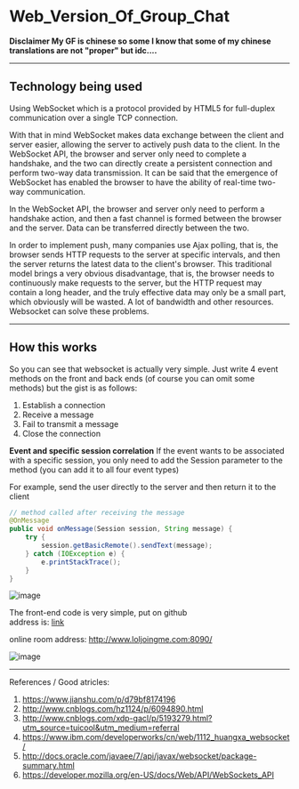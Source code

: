 # Web_Version_Of_Group_Chat

**Disclaimer My GF is chinese so some I know that some of my chinese translations are not "proper" but idc....**        

-----

## Technology being used   
Using WebSocket which is a protocol provided by HTML5 for full-duplex communication over a single TCP connection.   

With that in mind WebSocket makes data exchange between the client and server easier, allowing the server to actively push data to the client. In the WebSocket API, the browser and server only need to complete a handshake, and the two can directly create a persistent connection and perform two-way data transmission. It can be said that the emergence of WebSocket has enabled the browser to have the ability of real-time two-way communication.    

In the WebSocket API, the browser and server only need to perform a handshake action, and then a fast channel is formed between the browser and the server. Data can be transferred directly between the two.    

In order to implement push, many companies use Ajax polling, that is, the browser sends HTTP requests to the server at specific intervals, and then the server returns the latest data to the client's browser. This traditional model brings a very obvious disadvantage, that is, the browser needs to continuously make requests to the server, but the HTTP request may contain a long header, and the truly effective data may only be a small part, which obviously will be wasted. A lot of bandwidth and other resources. Websocket can solve these problems.     

-----

## How this works
So you can see that websocket is actually very simple. Just write 4 event methods on the front and back ends (of course you can omit some methods) but the gist is as follows:    
1. Establish a connection   
2. Receive a message   
3. Fail to transmit a message   
4. Close the connection   

**Event and specific session correlation**
If the event wants to be associated with a specific session, you only need to add the Session parameter to the method (you can add it to all four event types)    

For example, send the user directly to the server and then return it to the client    
```java
// method called after receiving the message
@OnMessage
public void onMessage(Session session, String message) {
	try {
		session.getBasicRemote().sendText(message);
	} catch (IOException e) {
		e.printStackTrace();
	}
}
```    

![image](https://user-images.githubusercontent.com/25066959/70867643-a9313400-1f45-11ea-8149-e8d867310f35.png)    

The front-end code is very simple, put on github   
address is: [link](https://github.com/erlieStar/spring-boot-websocket)    

online room address:
http://www.loljoingme.com:8090/       

![image](https://user-images.githubusercontent.com/25066959/70867773-1f826600-1f47-11ea-98f7-0d6dac240cad.png)    




----- 

References / Good atricles:    
1. https://www.jianshu.com/p/d79bf8174196     
2. http://www.cnblogs.com/hz1124/p/6094890.html     
3. http://www.cnblogs.com/xdp-gacl/p/5193279.html?utm_source=tuicool&utm_medium=referral     
4. https://www.ibm.com/developerworks/cn/web/1112_huangxa_websocket/     
5. http://docs.oracle.com/javaee/7/api/javax/websocket/package-summary.html      
6. https://developer.mozilla.org/en-US/docs/Web/API/WebSockets_API   

